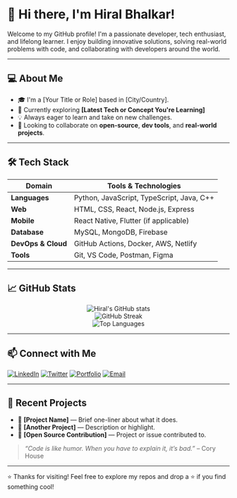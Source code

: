 # 👋 Hi there, I'm Hiral Bhalkar!

Welcome to my GitHub profile! I'm a passionate developer, tech enthusiast, and lifelong learner. I enjoy building innovative solutions, solving real-world problems with code, and collaborating with developers around the world.

---

## 💻 About Me

- 🎓 I'm a [Your Title or Role] based in [City/Country].
- 🌱 Currently exploring **[Latest Tech or Concept You're Learning]**
- 💡 Always eager to learn and take on new challenges.
- 🤝 Looking to collaborate on **open-source**, **dev tools**, and **real-world projects**.

---

## 🛠️ Tech Stack

| Domain            | Tools & Technologies |
|-------------------|----------------------|
| **Languages**     | Python, JavaScript, TypeScript, Java, C++ |
| **Web**           | HTML, CSS, React, Node.js, Express |
| **Mobile**        | React Native, Flutter (if applicable) |
| **Database**      | MySQL, MongoDB, Firebase |
| **DevOps & Cloud**| GitHub Actions, Docker, AWS, Netlify |
| **Tools**         | Git, VS Code, Postman, Figma |

---

## 📈 GitHub Stats

<p align="center">
  <img src="https://github-readme-stats.vercel.app/api?username=hiralbhalkar&show_icons=true&theme=radical" alt="Hiral's GitHub stats" />
  <br />
  <img src="https://github-readme-streak-stats.herokuapp.com/?user=hiralbhalkar&theme=radical" alt="GitHub Streak" />
  <br />
  <img src="https://github-readme-stats.vercel.app/api/top-langs/?username=hiralbhalkar&layout=compact&theme=radical" alt="Top Languages" />
</p>

---

## 📫 Connect with Me

[![LinkedIn](https://img.shields.io/badge/LinkedIn-blue?style=for-the-badge&logo=linkedin&logoColor=white)](https://linkedin.com/in/hiralbhalkar)
[![Twitter](https://img.shields.io/badge/Twitter-1DA1F2?style=for-the-badge&logo=twitter&logoColor=white)](https://twitter.com/hiralbhalkar)
[![Portfolio](https://img.shields.io/badge/Portfolio-000000?style=for-the-badge&logo=firefox&logoColor=white)](https://hiralbhalkar.dev) <!-- update with real URL -->
[![Email](https://img.shields.io/badge/Email-hiralbhalkar%40email.com-red?style=for-the-badge)](mailto:hiralbhalkar@email.com)

---

## 📝 Recent Projects

- 🔧 **[Project Name]** — Brief one-liner about what it does.
- 🔧 **[Another Project]** — Description or highlight.
- 🔧 **[Open Source Contribution]** — Project or issue contributed to.

> *“Code is like humor. When you have to explain it, it’s bad.”* – Cory House

---

⭐️ Thanks for visiting! Feel free to explore my repos and drop a ⭐️ if you find something cool!

